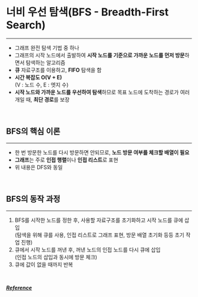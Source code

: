 # 너비 우선 탐색(BFS - Breadth-First Search)

---

- 그래프 완전 탐색 기법 중 하나
- 그래프의 시작 노드에서 출발하여 **시작 노드를 기준으로 가까운 노드를 먼저 방문**하면서 탐색하는 알고리즘
- **큐** 자료구조를 이용하고, **FIFO** 탐색을 함
- **시간 복잡도 O(V + E)**   
(V : 노드 수, E : 엣지 수)
- **시작 노드와 가까운 노드를 우선하여 탐색**하므로 목표 노드에 도착하는 경로가 여러 개일 때, **최단 경로**를 보장

<br>

## BFS의 핵심 이론

---

- 한 번 방문한 노드를 다시 방문하면 안되므로, **노드 방문 여부를 체크할 배열이 필요**
- **그래프**는 주로 **인접 행렬**이나 **인접 리스트**로 표현
- 위 내용은 DFS와 동일

<br>

## BFS의 동작 과정

---

1. BFS를 시작한 노드를 정한 후, 사용할 자료구조를 초기화하고 시작 노드를 큐에 삽입   
   (탐색을 위해 큐를 사용, 인접 리스트로 그래프 표현, 방문 배열 초기화 등등 초기 작업 진행) 
2. 큐에서 시작 노드를 꺼낸 후, 꺼낸 노드의 인접 노드를 다시 큐에 삽입   
   (인접 노드의 삽입과 동시에 방문 체크)
3. 큐에 값이 없을 때까지 반복

<br>

***[Reference](https://www.baeldung.com/java-breadth-first-search)***
